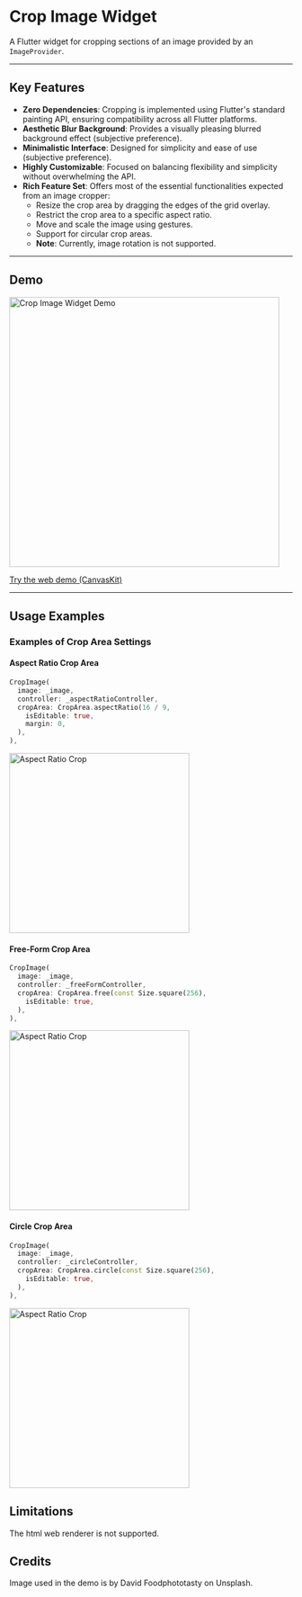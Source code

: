 # Crop Image Widget

A Flutter widget for cropping sections of an image provided by an `ImageProvider`.

---

## Key Features

- **Zero Dependencies**: Cropping is implemented using Flutter's standard painting API, ensuring compatibility across all Flutter platforms.
- **Aesthetic Blur Background**: Provides a visually pleasing blurred background effect (subjective preference).
- **Minimalistic Interface**: Designed for simplicity and ease of use (subjective preference).
- **Highly Customizable**: Focused on balancing flexibility and simplicity without overwhelming the API.
- **Rich Feature Set**: Offers most of the essential functionalities expected from an image cropper:
    - Resize the crop area by dragging the edges of the grid overlay.
    - Restrict the crop area to a specific aspect ratio.
    - Move and scale the image using gestures.
    - Support for circular crop areas.
    - **Note**: Currently, image rotation is not supported.

---

## Demo

<img width="480" alt="Crop Image Widget Demo" src="https://github.com/rozd/crop_image_widget/raw/main/doc/screenshots/demo.gif">

[Try the web demo (CanvasKit)](https://rozd.github.io/crop_image_widget/)

---

## Usage Examples

### Examples of Crop Area Settings

#### Aspect Ratio Crop Area
```dart
CropImage(
  image: _image,
  controller: _aspectRatioController,
  cropArea: CropArea.aspectRatio(16 / 9,
    isEditable: true,
    margin: 0,
  ),
),
```
<img width="320" alt="Aspect Ratio Crop" src="https://github.com/rozd/crop_image_widget/raw/main/doc/screenshots/example-aspect-ratio.png">

#### Free-Form Crop Area
```dart
CropImage(
  image: _image,
  controller: _freeFormController,
  cropArea: CropArea.free(const Size.square(256),
    isEditable: true,
  ),
),
```
<img width="320" alt="Aspect Ratio Crop" src="https://github.com/rozd/crop_image_widget/raw/main/doc/screenshots/example-free-form.png">

#### Circle Crop Area
```dart
CropImage(
  image: _image,
  controller: _circleController,
  cropArea: CropArea.circle(const Size.square(256),
    isEditable: true,
  ),
),
```
<img width="320" alt="Aspect Ratio Crop" src="https://github.com/rozd/crop_image_widget/raw/main/doc/screenshots/example-circle.png">

## Limitations
The html web renderer is not supported.

## Credits
Image used in the demo is by David Foodphototasty on Unsplash.
